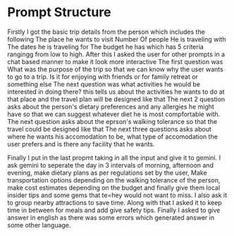 # Prompt Structure
Firstly I got the basic trip details from the person which includes the following
The place he wants to visit
Number Of people He is traveling with
The dates he is traveling for 
The budget he has which has 5 criteria rangingg from low to high.
After this I asked the user for other prompts in a chat based manner to make it look more interactive
The first question was What was the purpose of the trip so that we can know why the user wants to go to a trip. Is it for enjoying with friends or for family retreat or something else
The next question was what activities he would be interested in doing there? this tells us about the activities he wants to do at that place and the travel plan will be designed like that
The next 2 question asks about the person's dietary preferences and any allergies he might have so that we can suggest whatever diet he is most compfortable with.
The next question asks about the eprson's walking tolerance so that the travel could be designed like that
The next three questions asks about where he wants his accomodation to be, what type of accomodation the user prefers and is there any facility that he wants.

Finally I put in the last propmt taking in all the input and give it to gemini.
I ask gemini to seperate the day in 3 intervals of morning, afternoon and evening, make dietary plans as per regulations set by the user, Make transportation options depending on the walking tolerance of the person, make cost estimates depending on the budget and finally give them local insider tips and some gems that te=hey would not want to miss.
I also ask it to group nearby attractions to save time. Along with that I asked it to keep time in between for meals and add give safety tips. Finally I asked to give answer in english as there was some errors which generated answer in some other language.